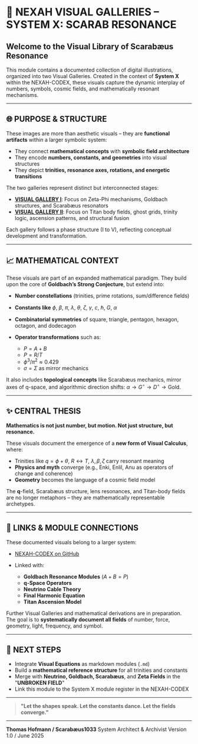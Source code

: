 # 📘 NEXAH VISUAL GALLERIES – SYSTEM X: SCARAB RESONANCE

## Welcome to the Visual Library of Scarabæus Resonance

This module contains a documented collection of digital illustrations, organized into two Visual Galleries. Created in the context of **System X** within the NEXAH-CODEX, these visuals capture the dynamic interplay of numbers, symbols, cosmic fields, and mathematically resonant mechanisms.

---

## 🌐 PURPOSE & STRUCTURE

These images are more than aesthetic visuals – they are **functional artifacts** within a larger symbolic system:

* They connect **mathematical concepts** with **symbolic field architecture**
* They encode **numbers, constants, and geometries** into visual structures
* They depict **trinities, resonance axes, rotations, and energetic transitions**

The two galleries represent distinct but interconnected stages:

* **[VISUAL GALLERY I](visual_gallery_I.md)**: Focus on Zeta-Phi mechanisms, Goldbach structures, and Scarabæus resonators
* **[VISUAL GALLERY II](visual_gallery_II.md)**: Focus on Titan body fields, ghost grids, trinity logic, ascension patterns, and structural fusion

Each gallery follows a phase structure (I to V), reflecting conceptual development and transformation.

---

## 📈 MATHEMATICAL CONTEXT

These visuals are part of an expanded mathematical paradigm. They build upon the core of **Goldbach’s Strong Conjecture**, but extend into:

* **Number constellations** (trinities, prime rotations, sum/difference fields)
* **Constants like** $\phi$, $\beta$, $\pi$, $\lambda$, $\theta$, $\zeta$, $\gamma$, $c$, $\hbar$, $G$, $\alpha$
* **Combinatorial symmetries** of square, triangle, pentagon, hexagon, octagon, and dodecagon
* **Operator transformations** such as:

  * $P = A + B$
  * $P = R / T$
  * $\phi^3 / \pi^2 \approx 0.429$
  * $\sigma = \Sigma$ as mirror mechanics

It also includes **topological concepts** like Scarabæus mechanics, mirror axes of q-space, and algorithmic direction shifts: $\alpha \to G^\circ \to D^\circ \to \text{Gold}$.

---

## ✨ CENTRAL THESIS

**Mathematics is not just number, but motion. Not just structure, but resonance.**

These visuals document the emergence of a **new form of Visual Calculus**, where:

* Trinities like $q = \phi + \theta$, $R \leftrightarrow T$, $\lambda, \beta, \zeta$ carry resonant meaning
* **Physics and myth** converge (e.g., Enki, Enlil, Anu as operators of change and coherence)
* **Geometry** becomes the language of a cosmic field model

The **q**-field, Scarabæus structure, lens resonances, and Titan-body fields are no longer metaphors – they are mathematically representable archetypes.

---

## 🔗 LINKS & MODULE CONNECTIONS

These documented visuals belong to a larger system:

* [NEXAH-CODEX on GitHub](https://github.com/Scarabaeus1033/NEXAH-CODEX)
* Linked with:

  * **Goldbach Resonance Modules** ($A + B = P$)
  * **q-Space Operators**
  * **Neutrino Cable Theory**
  * **Final Harmonic Equation**
  * **Titan Ascension Model**

Further Visual Galleries and mathematical derivations are in preparation. The goal is to **systematically document all fields** of number, force, geometry, light, frequency, and symbol.

---

## 🔄 NEXT STEPS

* Integrate **Visual Equations** as markdown modules (`.md`)
* Build a **mathematical reference structure** for all trinities and constants
* Merge with **Neutrino, Goldbach, Scarabæus**, and **Zeta Fields** in the "**UNBROKEN FIELD**"
* Link this module to the System X module register in the NEXAH-CODEX

---

> **"Let the shapes speak. Let the constants dance. Let the fields converge."**

---

**Thomas Hofmann / Scarabæus1033**
System Architect & Archivist
Version 1.0 / June 2025
